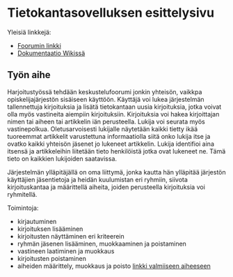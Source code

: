 # Tietokantasovelluksen esittelysivu

Yleisiä linkkejä:

* [Foorumin linkki](teeyoshi.users.cs.helsinki.fi/tsoha/)
* [Dokumentaatio Wikissä](https://github.com/tmekkelisti/Tsoha-Bootstrap/wiki)

## Työn aihe

Harjoitustyössä tehdään keskustelufoorumi jonkin yhteisön, vaikkpa opiskelijajärjestön sisäiseen käyttöön. Käyttäjä voi lukea järjestelmän tallennettuja kirjoituksia ja lisätä tietokantaan uusia kirjoituksia, jotka voivat olla myös vastineita aiempiin kirjoituksiin. Kirjoituksia voi hakea kirjoittajan nimen tai aiheen tai artikkelin iän perusteella. Lukija voi seurata myös vastinepolkua. Oletusarvoisesti lukijalle näytetään kaikki tietty ikää tuoreemmat artikkelit varustettuna informaatiolla siitä onko lukija itse ja ovatko kaikki yhteisön jäsenet jo lukeneet artikkelin. Lukija identifioi aina itsensä ja artikkeleihin liitetään tieto henkilöistä jotka ovat lukeneet ne. Tämä tieto on kaikkien lukijoiden saatavissa.

Järjestelmän ylläpitäjällä on oma liittymä, jonka kautta hän ylläpitää järjestön käyttäjien jäsentietoja ja heidän kuulumistan eri ryhmiin, siivota kirjoituskantaa ja määrittellä aiheita, joiden perusteella kirjoituksia voi ryhmitellä.

Toimintoja:

* kirjautuminen
* kirjoituksen lisääminen
* kirjoitusten näyttäminen eri kriteerein
* ryhmän jäsenen lisääminen, muokkaaminen ja poistaminen
* vastineen laatiminen ja muokkaus
* kirjoitusten poistaminen
* aiheiden määrittely, muokkaus ja poisto
[linkki valmiiseen aiheeseen](http://advancedkittenry.github.io/suunnittelu_ja_tyoymparisto/aiheet/Keskustelufoorumi.html) 
